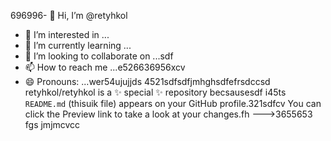 696996- 👋 Hi, I’m @retyhkol
- 👀 I’m interested in ...
- 🌱 I’m currently learning ...
- 💞️ I’m looking to collaborate on ...sdf
- 📫 How to reach me ...e526636956xcv
- 😄 Pronouns: ...wer54ujujjds
4521sdfsdfjmhghsdfefrsdccsd
retyhkol/retyhkol is a ✨ special ✨ repository becsausesdf i45ts `README.md` (thisuik file) appears on your GitHub profile.321sdfcv
You can click the Preview link to take a look at your changes.fh
--->3655653
fgs
jmjmcvcc
